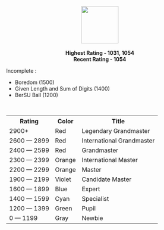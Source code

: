 <div align = "center">
<img src="https://user-images.githubusercontent.com/76585827/178682747-3085e091-020d-4db4-b555-029d89f08080.svg" height="100px"></img>
</div>
<br>
<div align="center">
 <strong>Highest Rating - 1031, 1054</strong>
<br>
 <strong>Recent Rating - 1054</strong>
</div>

Incomplete :
* Boredom (1500)
* Given Length and Sum of Digits (1400)
* BerSU Ball (1200)

<br>

<div align="center">
 <table>
  <tr>
    <th>Rating</th>
    <th>Color</th>
    <th>Title</th>
  </tr>
  <tr>
    <td>2900+</td>
    <td>Red</td>
    <td>Legendary Grandmaster</td>
  </tr>
  <tr>
    <td>2600 — 2899</td>
    <td>Red</td>
    <td>International Grandmaster</td>
  </tr>
  <tr>
    <td>2400 — 2599</td>
    <td>Red</td>
    <td>Grandmaster</td>
  </tr>
  <tr>
    <td>2300 — 2399</td>
    <td>Orange</td>
    <td>International Master</td>
  </tr>
  <tr>
    <td>2200 — 2299</td>
    <td>Orange</td>
    <td>Master</td>
  </tr>
  <tr>
    <td>1900 — 2199</td>
    <td>Violet</td>
    <td>Candidate Master</td>
  </tr>
  <tr>
    <td>1600 — 1899</td>
    <td>Blue</td>
    <td>Expert</td>
  </tr>
  <tr>
    <td>1400 — 1599</td>
    <td>Cyan</td>
    <td>Specialist</td>
  </tr>
  <tr>
    <td>1200 — 1399</td>
    <td>Green</td>
    <td>Pupil</td>
  </tr>
  <tr>
    <td>0 — 1199</td>
    <td>Gray</td>
    <td>Newbie</td>
  </tr>
</table> 
</div>
